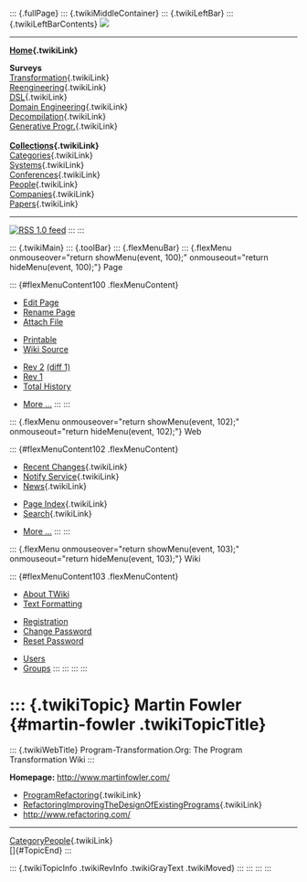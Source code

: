 ::: {.fullPage}
::: {.twikiMiddleContainer}
::: {.twikiLeftBar}
::: {.twikiLeftBarContents}
![](../pub/transformation.gif)

------------------------------------------------------------------------

**[Home](WebHome){.twikiLink}**

**Surveys**\
[Transformation](ProgramTransformation){.twikiLink}\
[Reengineering](ReengineeringWiki){.twikiLink}\
[DSL](DomainSpecificLanguages){.twikiLink}\
[Domain Engineering](DomainEngineering){.twikiLink}\
[Decompilation](DeCompilation){.twikiLink}\
[Generative Progr.](GenerativeProgrammingWiki){.twikiLink}\
\
**[Collections](CategoryCollection){.twikiLink}**\
[Categories](CategoryCategory){.twikiLink}\
[Systems](TransformationSystems){.twikiLink}\
[Conferences](TransformationConferences){.twikiLink}\
[People](TransformationPeople){.twikiLink}\
[Companies](TransformationCompanies){.twikiLink}\
[Papers](CategoryPaper){.twikiLink}

------------------------------------------------------------------------

[![](../pub/rss.gif "RSS 1.0 feed")](WebRss@skin=rss)
:::
:::

::: {.twikiMain}
::: {.toolBar}
::: {.flexMenuBar}
::: {.flexMenu onmouseover="return showMenu(event, 100);" onmouseout="return hideMenu(event, 100);"}
Page

::: {#flexMenuContent100 .flexMenuContent}
-   [Edit
    Page](http://www.program-transformation.org/edit/Transform/MartinFowler?t=1536826366)
-   [Rename
    Page](http://www.program-transformation.org/rename/Transform/MartinFowler)
-   [Attach
    File](http://www.program-transformation.org/attach/Transform/MartinFowler)

<!-- -->

-   [Printable](http://www.program-transformation.org/view/Transform/MartinFowler?skin=print.pattern)
-   [Wiki
    Source](http://www.program-transformation.org/view/Transform/MartinFowler?skin=text&raw=on&contenttype=text/plain)

<!-- -->

-   [Rev
    2](http://www.program-transformation.org/view/Transform/MartinFowler?rev=1.2)
    [(diff 1)](http://www.program-transformation.org/rdiff/Transform/MartinFowler?rev1=1.2&rev2=1.1)
-   [Rev
    1](http://www.program-transformation.org/view/Transform/MartinFowler?rev=1.1)
-   [Total
    History](http://www.program-transformation.org/rdiff/Transform/MartinFowler)

<!-- -->

-   [More
    \...](http://www.program-transformation.org/oops/Transform/MartinFowler?template=oopsmore&param1=1.2&param2=1.2)
:::
:::

::: {.flexMenu onmouseover="return showMenu(event, 102);" onmouseout="return hideMenu(event, 102);"}
Web

::: {#flexMenuContent102 .flexMenuContent}
-   [Recent Changes](WebChanges){.twikiLink}
-   [Notify Service](WebNotify){.twikiLink}
-   [News](WebNews){.twikiLink}

<!-- -->

-   [Page Index](WebIndex){.twikiLink}
-   [Search](WebSearch){.twikiLink}

<!-- -->

-   [More
    \...](http://www.program-transformation.org/oops/Transform/MartinFowler?template=oopsmore&param1=1.2&param2=1.2)
:::
:::

::: {.flexMenu onmouseover="return showMenu(event, 103);" onmouseout="return hideMenu(event, 103);"}
Wiki

::: {#flexMenuContent103 .flexMenuContent}
-   [About
    TWiki](http://www.program-transformation.org/view/TWiki/WebHome)
-   [Text
    Formatting](http://www.program-transformation.org/view/TWiki/TextFormattingRules)

<!-- -->

-   [Registration](http://www.program-transformation.org/view/TWiki/TWikiRegistration)
-   [Change
    Password](http://www.program-transformation.org/view/TWiki/ChangePassword)
-   [Reset
    Password](http://www.program-transformation.org/view/TWiki/ResetPassword)

<!-- -->

-   [Users](http://www.program-transformation.org/view/Main/TWikiUsers)
-   [Groups](http://www.program-transformation.org/view/Main/TWikiGroups)
:::
:::
:::
:::

::: {.twikiTopic}
Martin Fowler {#martin-fowler .twikiTopicTitle}
=============

::: {.twikiWebTitle}
Program-Transformation.Org: The Program Transformation Wiki
:::

**Homepage:** <http://www.martinfowler.com/>

-   [ProgramRefactoring](ProgramRefactoring){.twikiLink}
-   [RefactoringImprovingTheDesignOfExistingPrograms](RefactoringImprovingTheDesignOfExistingPrograms){.twikiLink}
-   <http://www.refactoring.com/>

------------------------------------------------------------------------

[CategoryPeople](CategoryPeople){.twikiLink}\
[]{#TopicEnd}
:::

::: {.twikiTopicInfo .twikiRevInfo .twikiGrayText .twikiMoved}
:::
:::
:::
:::

